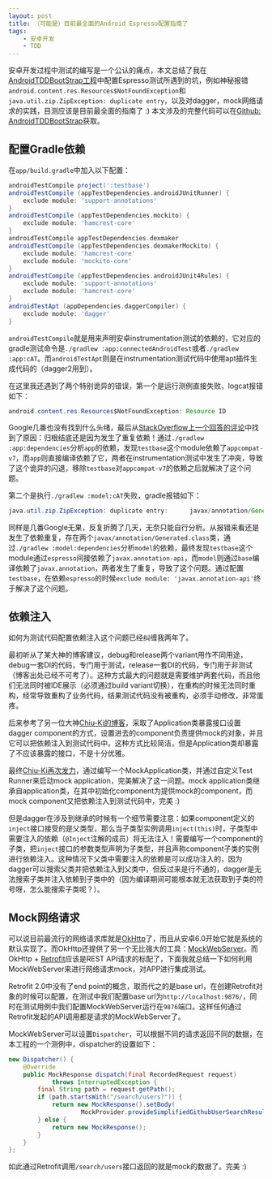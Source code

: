 ```yaml
---
layout: post
title: （可能是）目前最全面的Android Espresso配置指南了
tags:
    - 安卓开发
    - TDD
---
```


安卓开发过程中测试的编写是一个公认的痛点，本文总结了我在[AndroidTDDBootStrap工程](https://github.com/Piasy/AndroidTDDBootStrap)中配置Espresso测试所遇到的坑，例如神秘报错`android.content.res.Resources$NotFoundException`和`java.util.zip.ZipException: duplicate entry`，以及对dagger，mock网络请求的实践，目测应该是目前最全面的指南了 :)  本文涉及的完整代码可以在[Github: AndroidTDDBootStrap](https://github.com/Piasy/AndroidTDDBootStrap/tree/1958be13bda22d62ccae1a44830d7dd5a07be98f)获取。

## 配置Gradle依赖

在`app/build.gradle`中加入以下配置：

``` groovy
androidTestCompile project(':testbase')
androidTestCompile (appTestDependencies.androidJUnitRunner) {
    exclude module: 'support-annotations'
}
androidTestCompile (appTestDependencies.mockito) {
    exclude module: 'hamcrest-core'
}
androidTestCompile appTestDependencies.dexmaker
androidTestCompile (appTestDependencies.dexmakerMockito) {
    exclude module: 'hamcrest-core'
    exclude module: 'mockito-core'
}
androidTestCompile (appTestDependencies.androidJUnit4Rules) {
    exclude module: 'support-annotations'
    exclude module: 'hamcrest-core'
}
androidTestApt (appDependencies.daggerCompiler) {
    exclude module: 'dagger'
}
```

`androidTestCompile`就是用来声明安卓instrumentation测试的依赖的，它对应的gradle测试命令是`./gradlew :app:connectedAndroidTest`或者`./gradlew :app:cAT`。而`androidTestApt`则是在instrumentation测试代码中使用apt插件生成代码的（dagger2用到）。

在这里我还遇到了两个特别诡异的错误，第一个是运行测例直接失败，logcat报错如下：

``` java
android.content.res.Resources$NotFoundException: Resource ID
```

Google几番也没有找到什么头绪，最后从[StackOverflow上一个回答的评论](http://stackoverflow.com/questions/34791907/inflating-activity-content-fails-in-instrumentation)中找到了原因：归根结底还是因为发生了重复依赖！通过`./gradlew :app:dependencies`分析`app`的依赖，发现`testbase`这个module依赖了`appcompat-v7`，而`app`则直接编译依赖了它，两者在instrumentation测试中发生了冲突，导致了这个诡异的闪退，移除`testbase`对`appcompat-v7`的依赖之后就解决了这个问题。

第二个是执行`./gradlew :model:cAT`失败，gradle报错如下：

``` java
java.util.zip.ZipException: duplicate entry:      javax/annotation/Generated.class
```

同样是几番Google无果，反复折腾了几天，无奈只能自行分析。从报错来看还是发生了依赖重复，存在两个`javax/annotation/Generated.class`类，通过`./gradlew :model:dependencies`分析`model`的依赖，最终发现`testbase`这个module通过`espresso`间接依赖了`javax.annotation-api`，而`model`则通过`base`编译依赖了`javax.annotation`，两者发生了重复，导致了这个问题。通过配置`testbase`，在依赖`espresso`的时候`exclude module: 'javax.annotation-api'`终于解决了这个问题。

## 依赖注入
如何为测试代码配置依赖注入这个问题已经纠缠我两年了。

最初听从了某大神的博客建议，debug和release两个variant用作不同用途，debug一套DI的代码，专门用于测试，release一套DI的代码，专门用于非测试（博客出处已经不可考了）。这种方式最大的问题就是需要维护两套代码，而且他们无法同时被IDE展示（必须通过build variant切换），在重构的时候无法同时重构，经常导致重构了业务代码，结果测试代码没有被重构，必须手动修改，非常蛋疼。

后来参考了另一位大神[Chiu-Ki的博客](http://blog.sqisland.com/2015/04/dagger-2-espresso-2-mockito.html)，采取了Application类暴露接口设置dagger component的方式，设置进去的component负责提供mock的对象，并且它可以把依赖注入到测试代码中。这种方式比较简洁，但是Application类却暴露了不应该暴露的接口，不是十分优雅。

最终[Chiu-Ki再次发力](http://blog.sqisland.com/2015/12/mock-application-in-espresso.html)，通过编写一个MockApplication类，并通过自定义Test Runner来启动mock application，完美解决了这一问题。mock application类继承自application类，在其中初始化component为提供mock的component，而mock component又把依赖注入到测试代码中，完美 :)

但是dagger在涉及到继承的时候有一个细节需要注意：如果component定义的`inject`接口接受的是父类型，那么当子类型实例调用`inject(this)`时，子类型中需要注入的依赖（`@Inject`注解的成员）将无法注入！需要编写一个component的子类，把`inject`接口的参数类型声明为子类型，并且声称component子类的实例进行依赖注入。这种情况下父类中需要注入的依赖是可以成功注入的，因为dagger可以搜索父类并把依赖注入到父类中，但反过来是行不通的，dagger是无法搜索子类并注入依赖到子类中的（因为编译期间可能根本就无法获取到子类的符号呀，怎么能搜索子类呢？）。

## Mock网络请求
可以说目前最流行的网络请求库就是[OkHttp](https://github.com/square/okhttp/)了，而且从安卓6.0开始它就是系统的默认实现了。而OkHttp还提供了另一个无比强大的工具：[MockWebServer](https://github.com/square/okhttp/blob/master/mockwebserver)。而OkHttp + [Retrofit](https://github.com/square/retrofit)应该是REST API请求的标配了，下面我就总结一下如何利用MockWebServer来进行网络请求mock，对APP进行集成测试。

Retrofit 2.0中没有了end point的概念，取而代之的是base url，在创建Retrofit对象的时候可以配置，在测试中我们配置base url为`http://localhost:9876/`，同时在测试用例中我们配置MockWebServer运行在`9876`端口。这样任何通过Retrofit发起的API调用都是请求的MockWebServer了。

MockWebServer可以设置`Dispatcher`，可以根据不同的请求返回不同的数据，在本工程的一个测例中，dispatcher的设置如下：

``` java
new Dispatcher() {
    @Override
    public MockResponse dispatch(final RecordedRequest request)
            throws InterruptedException {
        final String path = request.getPath();
        if (path.startsWith("/search/users?")) {
            return new MockResponse().setBody(
                    MockProvider.provideSimplifiedGithubUserSearchResultStr());
        } else {
            return new MockResponse();
        }
    }
};
```

如此通过Retrofit调用`/search/users`接口返回的就是mock的数据了。完美 :)
